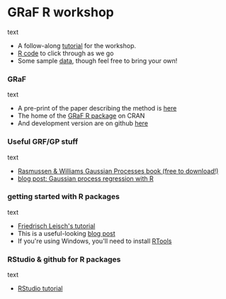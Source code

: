 GRaF R workshop
====

text

* A follow-along [tutorial](file:///C:/Users/lina1864/Dropbox/intecol/tutorial/graf_workshop.html) for the workshop.
* [R code]() to click through as we go
* Some sample [data](), though feel free to bring your own!


### GRaF

text

* A pre-print of the paper describing the method is [here](http://arxiv.org)
* The home of the [GRaF R package](http://cran.r-project.org/package=GRaF) on CRAN
* And development version are on github [here](https://github.com/goldingn)


### Useful GRF/GP stuff

text

* [Rasmussen & Williams Gaussian Processes book (free to download!)](http://www.gaussianprocess.org/gpml)
* [blog post: Gaussian process regression with R](http://www.jameskeirstead.ca/blog/gaussian-process-regression-with-r/)

### getting started with R packages

text

* [Friedrisch Leisch's tutorial](http://cran.r-project.org/doc/contrib/Leisch-CreatingPackages.pdf)
* This is a useful-looking [blog post](http://biostat.mc.vanderbilt.edu/wiki/Main/HowToCreateAnRPackage)
* If you're using Windows, you'll need to install [RTools](http://cran.r-project.org/bin/windows/Rtools/)

### RStudio & github for R packages

text

* [RStudio tutorial](http://www.rstudio.com/ide/docs/packages/overview)
